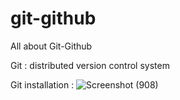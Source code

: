 # git-github
All about Git-Github

Git : distributed version control system

Git installation :
![Screenshot (908)](https://user-images.githubusercontent.com/65703138/148374672-30e58dd2-721b-4d69-945f-1e06b2129db8.png)
